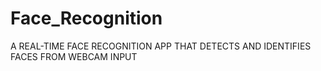 # Face_Recognition
A REAL-TIME FACE RECOGNITION APP THAT DETECTS AND IDENTIFIES  FACES FROM WEBCAM INPUT
